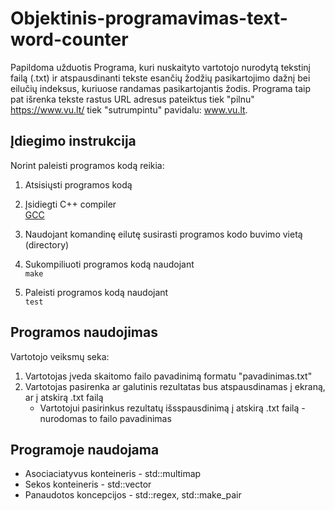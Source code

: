 # Objektinis-programavimas-text-word-counter
Papildoma užduotis
Programa, kuri nuskaityto vartotojo nurodytą tekstinį failą (.txt) ir atspausdinanti tekste esančių žodžių pasikartojimo dažnį bei eilučių indeksus, kuriuose randamas pasikartojantis žodis. Programa taip pat išrenka tekste rastus URL adresus pateiktus tiek "pilnu" https://www.vu.lt/ tiek "sutrumpintu" pavidalu: www.vu.lt. 

## Įdiegimo instrukcija 
Norint paleisti programos kodą reikia:
1. Atsisiųsti programos kodą 
  
2. Įsidiegti C++ compiler 
   <br />[GCC](https://gcc.gnu.org/)
3. Naudojant komandinę eilutę susirasti programos kodo buvimo vietą (directory) 
4. Sukompiliuoti programos kodą naudojant 
   <br /> `make` 
5. Paleisti programos kodą naudojant 
   <br /> `test` 
   
## Programos naudojimas 
Vartotojo veiksmų seka: 
1. Vartotojas įveda skaitomo failo pavadinimą formatu "pavadinimas.txt" 
2. Vartotojas pasirenka ar galutinis rezultatas bus atspausdinamas į ekraną, ar į atskirą .txt failą
    * Vartotojui pasirinkus rezultatų išsspausdinimą į atskirą .txt failą - nurodomas to failo pavadinimas

## Programoje naudojama
* Asociaciatyvus konteineris - std::multimap
* Sekos konteineris - std::vector
* Panaudotos koncepcijos - std::regex, std::make_pair
